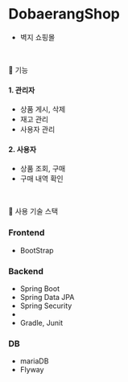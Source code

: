 # DobaerangShop

- 벽지 쇼핑몰

<br>

📌 기능

#### 1. 관리자

  - 상품 게시, 삭제
  - 재고 관리
  - 사용자 관리

#### 2. 사용자

  - 상품 조회, 구매
  - 구매 내역 확인
  
<br>

📌 사용 기술 스택

### Frontend

  - BootStrap
  
### Backend

  - Spring Boot
  - Spring Data JPA
  - Spring Security
  - 
  - Gradle, Junit
  
### DB

  - mariaDB
  - Flyway
